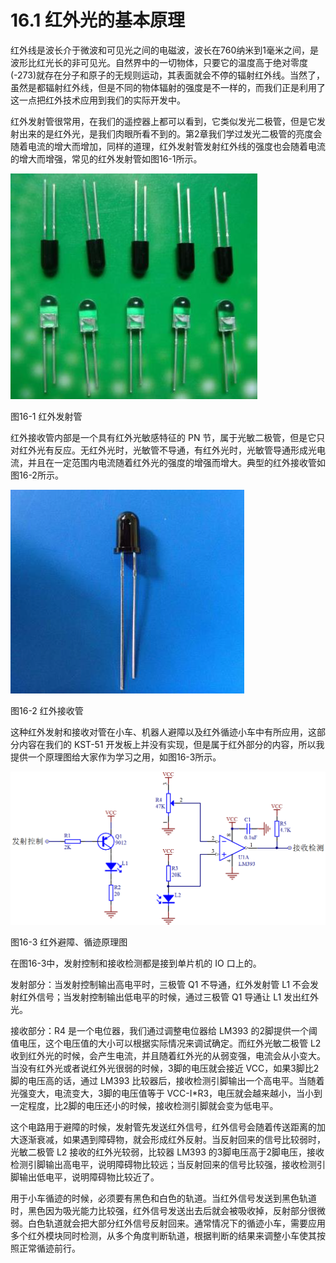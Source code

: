 # 16.1 红外光的基本原理

红外线是波长介于微波和可见光之间的电磁波，波长在760纳米到1毫米之间，是波形比红光长的非可见光。自然界中的一切物体，只要它的温度高于绝对零度(-273)就存在分子和原子的无规则运动，其表面就会不停的辐射红外线。当然了，虽然是都辐射红外线，但是不同的物体辐射的强度是不一样的，而我们正是利用了这一点把红外技术应用到我们的实际开发中。

红外发射管很常用，在我们的遥控器上都可以看到，它类似发光二极管，但是它发射出来的是红外光，是我们肉眼所看不到的。第2章我们学过发光二极管的亮度会随着电流的增大而增加，同样的道理，红外发射管发射红外线的强度也会随着电流的增大而增强，常见的红外发射管如图16-1所示。 

![](images/24.png)

图16-1 红外发射管

红外接收管内部是一个具有红外光敏感特征的 PN 节，属于光敏二极管，但是它只对红外光有反应。无红外光时，光敏管不导通，有红外光时，光敏管导通形成光电流，并且在一定范围内电流随着红外光的强度的增强而增大。典型的红外接收管如图16-2所示。 

![](images/25.png)

图16-2 红外接收管

这种红外发射和接收对管在小车、机器人避障以及红外循迹小车中有所应用，这部分内容在我们的 KST-51 开发板上并没有实现，但是属于红外部分的内容，所以我提供一个原理图给大家作为学习之用，如图16-3所示。 

![](images/26.png)

图16-3 红外避障、循迹原理图

在图16-3中，发射控制和接收检测都是接到单片机的 IO 口上的。

发射部分：当发射控制输出高电平时，三极管 Q1 不导通，红外发射管 L1 不会发射红外信号；当发射控制输出低电平的时候，通过三极管 Q1 导通让 L1 发出红外光。

接收部分：R4 是一个电位器，我们通过调整电位器给 LM393 的2脚提供一个阈值电压，这个电压值的大小可以根据实际情况来调试确定。而红外光敏二极管 L2 收到红外光的时候，会产生电流，并且随着红外光的从弱变强，电流会从小变大。当没有红外光或者说红外光很弱的时候，3脚的电压就会接近 VCC，如果3脚比2脚的电压高的话，通过 LM393 比较器后，接收检测引脚输出一个高电平。当随着光强变大，电流变大，3脚的电压值等于 VCC-I*R3，电压就会越来越小，当小到一定程度，比2脚的电压还小的时候，接收检测引脚就会变为低电平。

这个电路用于避障的时候，发射管先发送红外信号，红外信号会随着传送距离的加大逐渐衰减，如果遇到障碍物，就会形成红外反射。当反射回来的信号比较弱时，光敏二极管 L2 接收的红外光较弱，比较器 LM393 的3脚电压高于2脚电压，接收检测引脚输出高电平，说明障碍物比较远；当反射回来的信号比较强，接收检测引脚输出低电平，说明障碍物比较近了。

用于小车循迹的时候，必须要有黑色和白色的轨道。当红外信号发送到黑色轨道时，黑色因为吸光能力比较强，红外信号发送出去后就会被吸收掉，反射部分很微弱。白色轨道就会把大部分红外信号反射回来。通常情况下的循迹小车，需要应用多个红外模块同时检测，从多个角度判断轨道，根据判断的结果来调整小车使其按照正常循迹前行。 